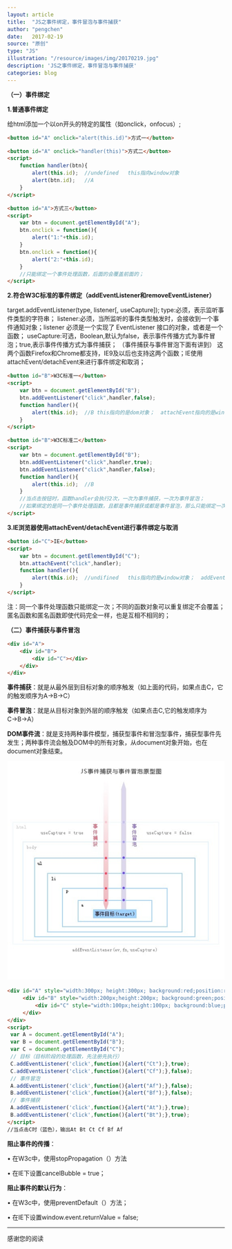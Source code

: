 ```yaml
---
layout: article
title:  "JS之事件绑定，事件冒泡与事件捕获"
author: "pengchen"
date:   2017-02-19
source: "原创"
type: "JS"
illustration: "/resource/images/img/20170219.jpg"
description: 'JS之事件绑定，事件冒泡与事件捕获'
categories: blog
---
```


**（一）事件绑定**

**1.普通事件绑定**

给html添加一个以on开头的特定的属性（如onclick，onfocus）;

```html
<button id="A" onclick="alert(this.id)">方式一</button>
```

```html
<button id="A" onclick="handler(this)">方式二</button>
<script>
    function handler(btn){
        alert(this.id);  //undefined   this指向window对象
        alert(btn.id);   //A
    }
</script>
```

```html
<button id="A">方式三</button>
<script>
    var btn = document.getElementById("A");
    btn.onclick = function(){
        alert("1:"+this.id);
    }
    btn.onclick = function(){
        alert("2:"+this.id);
    }
    //只能绑定一个事件处理函数，后面的会覆盖前面的；
</script>
```


**2.符合W3C标准的事件绑定（addEventListener和removeEventListener）**

target.addEventListener(type, listener[, useCapture]);
    type:必须，表示监听事件类型的字符串；
    listener:必须，当所监听的事件类型触发时，会接收到一个事件通知对象；listener 必须是一个实现了 EventListener 接口的对象，或者是一个函数；
    useCapture:可选，Boolean,默认为false，表示事件传播方式为事件冒泡；true,表示事件传播方式为事件捕获；
   （事件捕获与事件冒泡下面有讲到）
这两个函数Firefox和Chrome都支持，IE9及以后也支持这两个函数；IE使用attachEvent/detachEvent来进行事件绑定和取消；


```html
<button id="B">W3C标准一</button>
<script>
    var btn = document.getElementById("B");
    btn.addEventListener("click",handler,false);
    function handler(){
        alert(this.id);  //B this指向的是dom对象；  attachEvent指向的是window对象
    }
</script>
```

```html
<button id="B">W3C标准二</button>
<script>
    var btn = document.getElementById("B");
    btn.addEventListener("click",handler,true);
    btn.addEventListener("click",handler,false);
    function handler(){
        alert(this.id);  //B
    }
    //当点击按钮时，函数handler会执行2次，一次为事件捕获，一次为事件冒泡；
    //如果绑定的是同一个事件处理函数，且都是事件捕获或都是事件冒泡，那么只能绑定一次；
</script>
```


**3.IE浏览器使用attachEvent/detachEvent进行事件绑定与取消**

```html
<button id="C">IE</button>
<script>
    var btn = document.getElementById("C");
    btn.attachEvent("click",handler);
    function handler(){
        alert(this.id);  //undifined   this指向的是window对象；  addEventListener指向的是dom对象
    }
</script>
```

注：同一个事件处理函数只能绑定一次；不同的函数对象可以重复绑定不会覆盖；匿名函数和匿名函数即使代码完全一样，也是互相不相同的；

**（二）事件捕获与事件冒泡**

```html
<div id="A">
	<div id="B">
		<div id="C"></div>
	</div>
</div>
```


**事件捕获**：就是从最外层到目标对象的顺序触发（如上面的代码，如果点击C，它的触发顺序为A→B→C）

**事件冒泡**：就是从目标对象到外层的顺序触发（如果点击C,它的触发顺序为C→B→A）

**DOM事件流**：就是支持两种事件模型，捕获型事件和冒泡型事件，捕获型事件先发生；两种事件流会触及DOM中的所有对象，从document对象开始，也在document对象结束。


![JS之事件绑定，事件冒泡与事件捕获](/resource/images/img/20170219.jpg)

```html
<div id="A" style="width:300px; height:300px; background:red;position:relative;">
     <div id="B" style="width:200px;height:200px; background:green;position:relative;top:50px;margin:auto;">
         <div id="C" style="width:100px;height:100px; background:blue;position:relative;top:50px;margin:auto;"></div>
     </div>
</div>
<script>
 var A = document.getElementById("A");
 var B = document.getElementById("B");
 var C = document.getElementById("C");
 // 目标（目标阶段的处理函数，先注册先执行）
 C.addEventListener('click',function(){alert("Ct");},true);
 C.addEventListener('click',function(){alert("Cf");},false);
 // 事件冒泡
 A.addEventListener('click',function(){alert("Af");},false);
 B.addEventListener('click',function(){alert("Bf");},false);
 // 事件捕获
 A.addEventListener('click',function(){alert("At");},true);
 B.addEventListener('click',function(){alert("Bt");},true);
</script>
//当点击C时（蓝色），输出At Bt Ct Cf Bf Af
```


**阻止事件的传播**：

• 在W3c中，使用stopPropagation（）方法

• 在IE下设置cancelBubble = true；

**阻止事件的默认行为**：

• 在W3c中，使用preventDefault（）方法；

• 在IE下设置window.event.returnValue = false;

---
感谢您的阅读